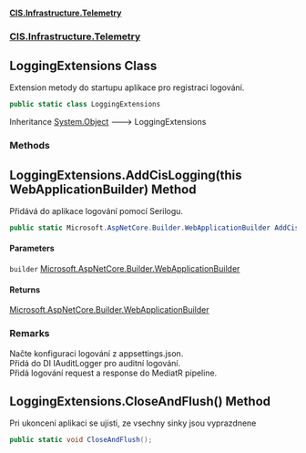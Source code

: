 #### [CIS.Infrastructure.Telemetry](index.md 'index')
### [CIS.Infrastructure.Telemetry](CIS.Infrastructure.Telemetry.md 'CIS.Infrastructure.Telemetry')

## LoggingExtensions Class

Extension metody do startupu aplikace pro registraci logování.

```csharp
public static class LoggingExtensions
```

Inheritance [System.Object](https://docs.microsoft.com/en-us/dotnet/api/System.Object 'System.Object') &#129106; LoggingExtensions
### Methods

<a name='CIS.Infrastructure.Telemetry.LoggingExtensions.AddCisLogging(thisMicrosoft.AspNetCore.Builder.WebApplicationBuilder)'></a>

## LoggingExtensions.AddCisLogging(this WebApplicationBuilder) Method

Přidává do aplikace logování pomocí Serilogu.

```csharp
public static Microsoft.AspNetCore.Builder.WebApplicationBuilder AddCisLogging(this Microsoft.AspNetCore.Builder.WebApplicationBuilder builder);
```
#### Parameters

<a name='CIS.Infrastructure.Telemetry.LoggingExtensions.AddCisLogging(thisMicrosoft.AspNetCore.Builder.WebApplicationBuilder).builder'></a>

`builder` [Microsoft.AspNetCore.Builder.WebApplicationBuilder](https://docs.microsoft.com/en-us/dotnet/api/Microsoft.AspNetCore.Builder.WebApplicationBuilder 'Microsoft.AspNetCore.Builder.WebApplicationBuilder')

#### Returns
[Microsoft.AspNetCore.Builder.WebApplicationBuilder](https://docs.microsoft.com/en-us/dotnet/api/Microsoft.AspNetCore.Builder.WebApplicationBuilder 'Microsoft.AspNetCore.Builder.WebApplicationBuilder')

### Remarks
Načte konfiguraci logování z appsettings.json.  
Přidá do DI IAuditLogger pro auditní logování.  
Přidá logování request a response do MediatR pipeline.

<a name='CIS.Infrastructure.Telemetry.LoggingExtensions.CloseAndFlush()'></a>

## LoggingExtensions.CloseAndFlush() Method

Pri ukonceni aplikaci se ujisti, ze vsechny sinky jsou vyprazdnene

```csharp
public static void CloseAndFlush();
```